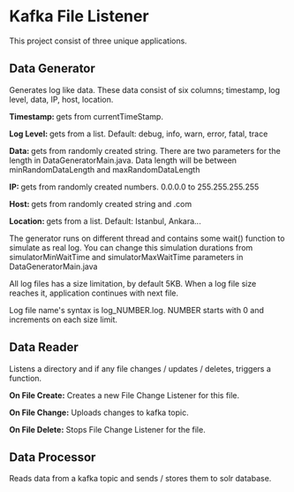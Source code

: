# Kafka File Listener
This project consist of three unique applications.<br />
<h2>Data Generator</h2>
<p>Generates log like data. These data consist of six columns; timestamp, log level, data, IP, host, location.</p> 
<p><b>Timestamp: </b> gets from currentTimeStamp.</p>
<p><b>Log Level: </b> gets from a list. Default: debug, info, warn, error, fatal, trace</p>
<p><b>Data: </b> gets from randomly created string. There are two parameters for the length in DataGeneratorMain.java. Data length will be between minRandomDataLength and maxRandomDataLength </p>
<p><b>IP: </b> gets from randomly created numbers. 0.0.0.0 to 255.255.255.255</p>
<p><b>Host: </b> gets from randomly created string and .com</p>
<p><b>Location: </b> gets from a list. Default: Istanbul, Ankara...</p>
<p>The generator runs on different thread and contains some wait() function to simulate as real log. You can change this simulation durations from simulatorMinWaitTime and simulatorMaxWaitTime parameters in DataGeneratorMain.java </p>
<p>All log files has a size limitation, by default 5KB. When a log file size reaches it, application continues with next file.</p>
<p>Log file name's syntax is log_NUMBER.log. NUMBER starts with 0 and increments on each size limit.</p>

<h2>Data Reader</h2>
<p>Listens a directory and if any file changes / updates / deletes, triggers a function.</p>
<p><b>On File Create:</b> Creates a new File Change Listener for this file.</p>
<p><b>On File Change:</b> Uploads changes to kafka topic.</p>
<p><b>On File Delete:</b> Stops File Change Listener for the file.</p>

<h2>Data Processor</h2>
<p>Reads data from a kafka topic and sends / stores them to solr database.</p>
